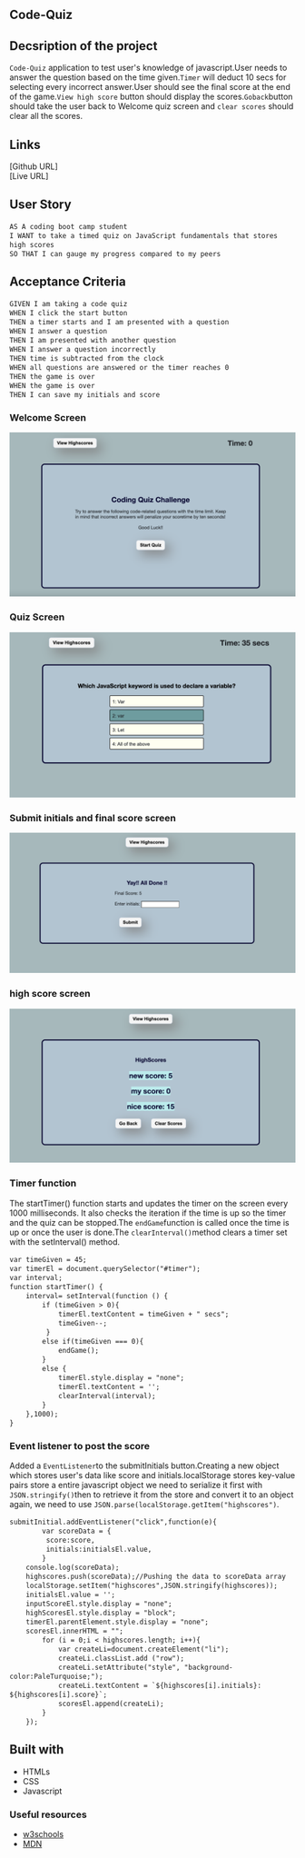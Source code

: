 ## Code-Quiz

## Decsription of the project
`Code-Quiz` application to test user's knowledge of javascript.User needs to answer the question based on the time given.`Timer` will deduct 10 secs for selecting every incorrect answer.User should see the final score at the end of the game.`View high score` button should display the scores.`Goback`button should take the user back to Welcome quiz screen and `clear scores` should clear all the scores.

## Links

[Github URL]<br>
[Live URL]<br>

## User Story

```
AS A coding boot camp student
I WANT to take a timed quiz on JavaScript fundamentals that stores high scores
SO THAT I can gauge my progress compared to my peers

```
## Acceptance Criteria
```
GIVEN I am taking a code quiz
WHEN I click the start button
THEN a timer starts and I am presented with a question
WHEN I answer a question
THEN I am presented with another question
WHEN I answer a question incorrectly
THEN time is subtracted from the clock
WHEN all questions are answered or the timer reaches 0
THEN the game is over
WHEN the game is over
THEN I can save my initials and score

```
### Welcome Screen
<img src =./assets/images/screenshot1.png>

### Quiz Screen
<img src =./assets/images/screenshot2.png>

### Submit initials and final score screen
<img src =./assets/images/screenshot3.png>

### high score screen
<img src =./assets/images/screenshot4.png>

### Timer function
 The startTimer() function starts and updates the timer on the screen every 1000 milliseconds. It also checks the iteration if the time is up so the timer and the quiz can be stopped.The `endGame`function is called once the time is up or once the user is done.The `clearInterval()`method clears a timer set with the setInterval() method.

```
var timeGiven = 45;
var timerEl = document.querySelector("#timer");
var interval;
function startTimer() {
    interval= setInterval(function () {
        if (timeGiven > 0){
            timerEl.textContent = timeGiven + " secs";
            timeGiven--;        
         }
        else if(timeGiven === 0){
            endGame();
        }
        else {
            timerEl.style.display = "none";
            timerEl.textContent = '';
            clearInterval(interval);
        }
    },1000);
}
```
### Event listener to post the score
Added a `EventListener`to the submitInitials button.Creating a new object which stores user's data like score and initials.localStorage stores key-value pairs store a entire javascript object we need to serialize it first with `JSON.stringify()`then to retrieve it from the store and convert it to an object again, we need to use `JSON.parse(localStorage.getItem("highscores")`.

```
submitInitial.addEventListener("click",function(e){
        var scoreData = {
         score:score,
         initials:initialsEl.value,
        }
    console.log(scoreData);
    highscores.push(scoreData);//Pushing the data to scoreData array
    localStorage.setItem("highscores",JSON.stringify(highscores));
    initialsEl.value = '';
    inputScoreEl.style.display = "none";
    highScoresEl.style.display = "block";
    timerEl.parentElement.style.display = "none";
    scoresEl.innerHTML = "";
        for (i = 0;i < highscores.length; i++){
            var createLi=document.createElement("li");
            createLi.classList.add ("row");
            createLi.setAttribute("style", "background-color:PaleTurquoise;");
            createLi.textContent = `${highscores[i].initials}: ${highscores[i].score}`;
            scoresEl.append(createLi);
        }    
    });  

```
## Built with

- HTMLs
- CSS
- Javascript

### Useful resources

- [w3schools](https://www.w3schools.com/js/default.asp)
- [MDN](https://developer.mozilla.org/en-US/docs/Web/JavaScript/Reference/Functions)
